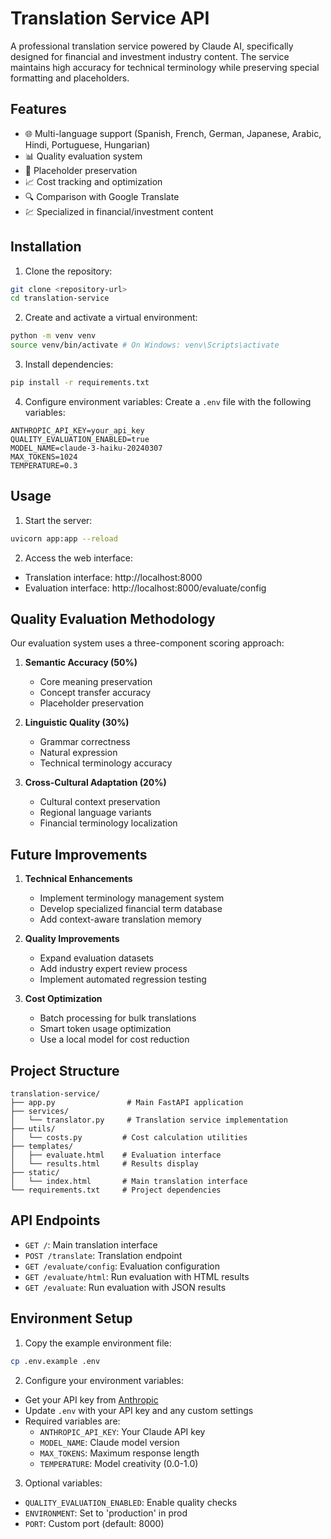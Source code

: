 # Translation Service API

A professional translation service powered by Claude AI, specifically designed for financial and investment industry content. The service maintains high accuracy for technical terminology while preserving special formatting and placeholders.

## Features

- 🌐 Multi-language support (Spanish, French, German, Japanese, Arabic, Hindi, Portuguese, Hungarian)
- 📊 Quality evaluation system
- 🔄 Placeholder preservation
- 📈 Cost tracking and optimization
- 🔍 Comparison with Google Translate
- 💹 Specialized in financial/investment content

## Installation

1. Clone the repository:

```bash
git clone <repository-url>
cd translation-service
```


2. Create and activate a virtual environment:

```bash
python -m venv venv
source venv/bin/activate # On Windows: venv\Scripts\activate
```


3. Install dependencies:

```bash
pip install -r requirements.txt
```


4. Configure environment variables:
Create a `.env` file with the following variables:

```env
ANTHROPIC_API_KEY=your_api_key
QUALITY_EVALUATION_ENABLED=true
MODEL_NAME=claude-3-haiku-20240307
MAX_TOKENS=1024
TEMPERATURE=0.3
```


## Usage

1. Start the server:
```bash
uvicorn app:app --reload
```


2. Access the web interface:
- Translation interface: http://localhost:8000
- Evaluation interface: http://localhost:8000/evaluate/config


## Quality Evaluation Methodology

Our evaluation system uses a three-component scoring approach:

1. **Semantic Accuracy (50%)**
   - Core meaning preservation
   - Concept transfer accuracy
   - Placeholder preservation

2. **Linguistic Quality (30%)**
   - Grammar correctness
   - Natural expression
   - Technical terminology accuracy

3. **Cross-Cultural Adaptation (20%)**
   - Cultural context preservation
   - Regional language variants
   - Financial terminology localization

## Future Improvements

1. **Technical Enhancements**
   - Implement terminology management system
   - Develop specialized financial term database
   - Add context-aware translation memory

2. **Quality Improvements**
   - Expand evaluation datasets
   - Add industry expert review process
   - Implement automated regression testing

3. **Cost Optimization**
   - Batch processing for bulk translations
   - Smart token usage optimization
   - Use a local model for cost reduction

## Project Structure

```
translation-service/
├── app.py                # Main FastAPI application
├── services/
│   └── translator.py     # Translation service implementation
├── utils/
│   └── costs.py         # Cost calculation utilities
├── templates/
│   ├── evaluate.html    # Evaluation interface
│   └── results.html     # Results display
├── static/
│   └── index.html       # Main translation interface
└── requirements.txt     # Project dependencies
```

## API Endpoints

- `GET /`: Main translation interface
- `POST /translate`: Translation endpoint
- `GET /evaluate/config`: Evaluation configuration
- `GET /evaluate/html`: Run evaluation with HTML results
- `GET /evaluate`: Run evaluation with JSON results

## Environment Setup

1. Copy the example environment file:
```bash
cp .env.example .env
```

2. Configure your environment variables:
- Get your API key from [Anthropic](https://console.anthropic.com/)
- Update `.env` with your API key and any custom settings
- Required variables are:
  - `ANTHROPIC_API_KEY`: Your Claude API key
  - `MODEL_NAME`: Claude model version
  - `MAX_TOKENS`: Maximum response length
  - `TEMPERATURE`: Model creativity (0.0-1.0)

3. Optional variables:
  - `QUALITY_EVALUATION_ENABLED`: Enable quality checks
  - `ENVIRONMENT`: Set to 'production' in prod
  - `PORT`: Custom port (default: 8000)
